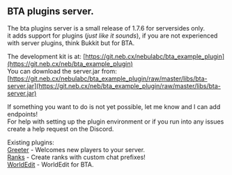 BTA plugins server.
----------

The bta plugins server is a small release of 1.7.6 for serversides only.  
it adds support for plugins (*just like it sounds*), if you are not experienced with server plugins, think Bukkit but for BTA.

The development kit is at: [https://git.neb.cx/nebulabc/bta_example_plugin](https://git.neb.cx/neb/bta_example_plugin)  
You can download the server.jar from: [https://git.neb.cx/nebulabc/bta_example_plugin/raw/master/libs/bta-server.jar](https://git.neb.cx/neb/bta_example_plugin/raw/master/libs/bta-server.jar)

If something you want to do is not yet possible, let me know and I can add endpoints!  
For help with setting up the plugin environment or if you run into any issues create a help request on the Discord.

Existing plugins:  
[Greeter](https://git.neb.cx/nebulabc/greeter/) - Welcomes new players to your server.  
[Ranks](https://git.neb.cx/nebulabc/ranks) - Create ranks with custom chat prefixes!  
[WorldEdit](https://github.com/azurelmao/WorldEdit) - WorldEdit for BTA.
